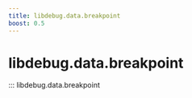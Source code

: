```yaml
---
title: libdebug.data.breakpoint
boost: 0.5
---
```

# libdebug.data.breakpoint
::: libdebug.data.breakpoint
